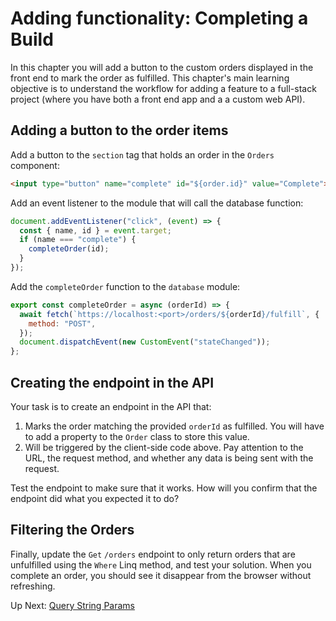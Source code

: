 # Adding functionality: Completing a Build
In this chapter you will add a button to the custom orders displayed in the front end to mark the order as fulfilled. This chapter's main learning objective is to understand the workflow for adding a feature to a full-stack project (where you have both a front end app and a a custom web API).

## Adding a button to the order items
Add a button to the `section` tag that holds an order in the `Orders` component: 
``` html
<input type="button" name="complete" id="${order.id}" value="Complete">
```
Add an event listener to the module that will call the database function:
``` javascript
document.addEventListener("click", (event) => {
  const { name, id } = event.target;
  if (name === "complete") {
    completeOrder(id);
  }
});
```
Add the `completeOrder` function to the `database` module:
``` javascript
export const completeOrder = async (orderId) => {
  await fetch(`https://localhost:<port>/orders/${orderId}/fulfill`, {
    method: "POST",
  });
  document.dispatchEvent(new CustomEvent("stateChanged"));
};
```

## Creating the endpoint in the API
Your task is to create an endpoint in the API that:
1. Marks the order matching the provided `orderId` as fulfilled. You will have to add a property to the `Order` class to store this value. 
1. Will be triggered by the client-side code above. Pay attention to the URL, the request method, and whether any data is being sent with the request. 

Test the endpoint to make sure that it works. How will you confirm that the endpoint did what you expected it to do?

## Filtering the Orders
Finally, update the `Get` `/orders` endpoint to only return orders that are unfulfilled using the `Where` Linq method, and test your solution. When you complete an order, you should see it disappear from the browser without refreshing. 


Up Next: [Query String Params](./car-builder-query-string.md)
